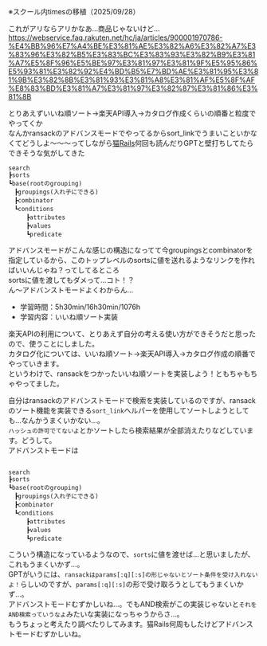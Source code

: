 ※スクール内timesの移植（2025/09/28）

これがアリならアリかなあ…商品じゃないけど…  
https://webservice.faq.rakuten.net/hc/ja/articles/900001970786-%E4%BB%96%E7%A4%BE%E3%81%AE%E3%82%A6%E3%82%A7%E3%83%96%E3%82%B5%E3%83%BC%E3%83%93%E3%82%B9%E3%81%A7%E5%8F%96%E5%BE%97%E3%81%97%E3%81%9F%E5%95%86%E5%93%81%E3%82%92%E4%BD%B5%E7%BD%AE%E3%81%95%E3%81%9B%E3%82%8B%E3%81%93%E3%81%A8%E3%81%AF%E5%8F%AF%E8%83%BD%E3%81%A7%E3%81%97%E3%82%87%E3%81%86%E3%81%8B  

とりあえずいいね順ソート→楽天API導入→カタログ作成くらいの順番と粒度でやってくか  
なんかransackのアドバンスモードでやってるからsort_linkでうまいこといかなくてどうしよ～～～ってしながら[猫Rails](https://nekorails.hatenablog.com/entry/2017/05/31/173925#%E7%AC%AC3%E7%AB%A0-%E3%82%A2%E3%83%89%E3%83%90%E3%83%B3%E3%82%B9%E3%83%88%E3%83%A2%E3%83%BC%E3%83%89%E3%81%A7%E6%A4%9C%E7%B4%A2%E3%81%99%E3%82%8B)何回も読んだりGPTと壁打ちしてたらできそうな気がしてきた  
```
search
┣sorts
┗base(rootのgrouping)
　┣groupings(入れ子にできる)　　
　┣combinator
　┗conditions
　　　┣attributes
　　　┣values
　　　┗predicate
```
アドバンスモードがこんな感じの構造になってて今groupingsとcombinatorを指定しているから、このトップレベルのsortsに値を送れるようなリンクを作ればいいんじゃね？ってしてるところ  
sortsに値を渡してもダメって…コト！？  
ん～アドバンストモードよくわからん…

- 学習時間：5h30min/16h30min/1076h
- 学習内容：いいね順ソート実装

楽天APIの利用について、とりあえず自分の考える使い方ができそうだと思ったので、使うことにしました。  
カタログ化については、いいね順ソート→楽天API導入→カタログ作成の順番でやっていきます。  
というわけで、ransackをつかったいいね順ソートを実装しよう！ともちゃもちゃやってました。  

自分はransackのアドバンストモードで検索を実装しているのですが、ransackのソート機能を実装できる`sort_link`ヘルパーを使用してソートしようとしても…なんかうまくいかない…。  
`ハッシュの許可でてないよ`とかソートしたら検索結果が全部消えたりなどしています。どうして。  
アドバンストモードは
```
	
search
┣sorts
┗base(rootのgrouping)
　┣groupings(入れ子にできる)　　
　┣combinator
　┗conditions
　　　┣attributes
　　　┣values
　　　┗predicate
```
こういう構造になっているようなので、`sorts`に値を渡せば…と思いましたが、これもうまくいかず…。  
GPTがいうには、`ransackはparams[:q][:s]の形じゃないとソート条件を受け入れないよ！`らしいのですが、`params[:q][:s]`の形で受け取ろうとしてもうまくいかず…。  
アドバンストモードむずかしいね…。でもAND検索がこの実装じゃないと`それをAND検索っていうなよ`みたいな実装になっちゃうからさ…。  
もうちょっと考えたり調べたりしてみます。猫Rails何周もしたけどアドバンストモードむずかしいね。  

